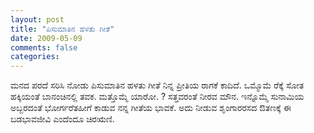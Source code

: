 ```yaml
---
layout: post
title: "ಪಿಸುಮಾತಿನ ಹಳತು ಗೀತೆ"
date: 2009-05-09
comments: false
categories: 
---
```



ಮನದ ಪರದೆ ಸರಿಸಿ ನೋಡು ಪಿಸುಮಾತಿನ ಹಳತು ಗೀತೆ ನಿನ್ನ ಪ್ರೀತಿಯ ರಾಗಕೆ ಕಾದಿದೆ. ಒಮ್ಮೊಮೆ ರೆಕ್ಕೆ ಸೋತ ಹಕ್ಕಿಯಂತೆ ಬಾನಂಚಿನಲ್ಲಿ ತವಕ.  ಮತ್ತೊಮ್ಮೆ ಯಾರೋ. ? ಸತ್ತವರಂತೆ ನೀರವ ಮೌನ.  ಇನ್ನೊಮ್ಮೆ ಸುನಾಮಿಯ ಅಬ್ಬರದಂತೆ ಭೋರ್ಗರೆತಹೀಗೆ ಕಾಡುವ ನನ್ನ ಗೀತೆಯ ಭಾವಕೆ.  ಅದು ನೀಡುವ ಶೃಂಗಾರರಸದ ಔತಣಕ್ಕೆ ಈ ಬಡಭಾವಜೀವಿ ಎಂದೆಂದೂ ಚಿರಋಣಿ. 
